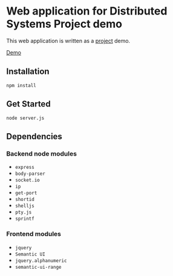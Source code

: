 # Web application for Distributed Systems Project demo

This web application is written as a [project](https://github.com/tanhauhau/Bueno4013/tree/master) demo.

[Demo](http://lihautan.me/demo/distributed)

## Installation

`npm install`

## Get Started

`node server.js` 

## Dependencies

### Backend node modules
* `express`
* `body-parser`
* `socket.io`
* `ip`
* `get-port`
* `shortid`
* `shelljs`
* `pty.js`
* `sprintf`

### Frontend modules
* `jquery`
* `Semantic UI`
* `jquery.alphanumeric`
* `semantic-ui-range`